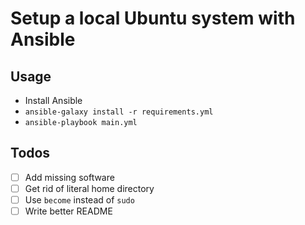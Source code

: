 # Setup a local Ubuntu system with Ansible

## Usage ##
 - Install Ansible
 - ```ansible-galaxy install -r requirements.yml```
 - ```ansible-playbook main.yml```
 
## Todos ##
 - [ ] Add missing software
 - [ ] Get rid of literal home directory
 - [ ] Use `become` instead of `sudo`
 - [ ] Write better README
